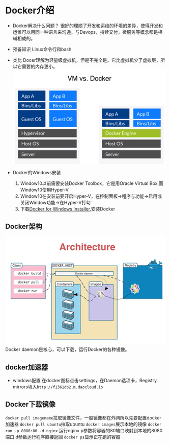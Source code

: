 # Docker介绍

+ Docker解决什么问题？
很好的理顺了开发和运维的环境的差异，使得开发和运维可以用同一种语言来沟通。与Devops，持续交付，微服务等概念都是相辅相成的。
+ 预备知识
Linux命令行和bash
+ 类比
Docer理解为轻量级虚拟机，但是不完全是。它比虚拟机少了虚拟层，所以它需要的内存更小。
![test](./imgs/docker1.PNG)
+ Docker的Windows安装

  1. Window10以前需要安装Docker Toolbox，它是用Oracle Virtual Box,而Window10使用Hyper-V
  2. Window10在安装前要开启Hyper-V，在控制面板->程序与功能->启用或关闭Window功能->在Hyper-V打勾
  3. 下载[Docker for Windows Installer](https://download.docker.com/win/stable/Docker%20for%20Windows%20Installer.exe),安装Docker

## Docker架构

![Docker架构](./imgs/docker2.PNG)
Docker daemon是核心，可以下载，运行Docker的各种镜像。

## docker加速器

+ windows配置
在docker图标点击settings，在Daemon选项卡，Registry mirrors填入`http://f1361db2.m.daocloud.io`

## Docker下载镜像

`docker pull imagename`拉取镜像文件，一般镜像都在外网所以先要配置docker加速器
`docker pull ubuntu`拉取ubuntu
`docker images`展示本地的镜像
`docker run -p 8080:80 -d nginx` 运行nginx
p参数将容器的80端口映射到本地的8080端口
d参数运行程序直接返回
`docker ps`显示正在跑的容器
